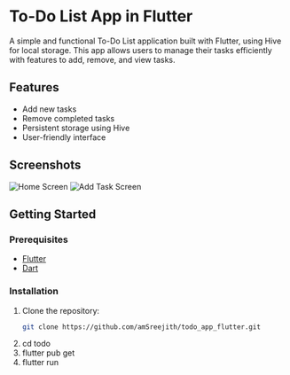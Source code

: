 # To-Do List App in Flutter

A simple and functional To-Do List application built with Flutter, using Hive for local storage. This app allows users to manage their tasks efficiently with features to add, remove, and view tasks.

## Features
- Add new tasks
- Remove completed tasks
- Persistent storage using Hive
- User-friendly interface

## Screenshots
![Home Screen](screenshots/home_screen.png)
![Add Task Screen](screenshots/add_task_screen.png)

## Getting Started

### Prerequisites
- [Flutter](https://flutter.dev/docs/get-started/install)
- [Dart](https://dart.dev/get-dart)

### Installation

1. Clone the repository:
   ```bash
   git clone https://github.com/amSreejith/todo_app_flutter.git
2. cd todo
3. flutter pub get
4. flutter run